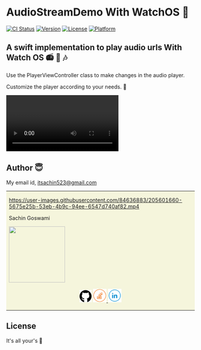 # AudioStreamDemo With WatchOS :loudspeaker:
[![CI Status](http://img.shields.io/travis/harshalrj25/AnimatableReload.svg?style=flat)](https://travis-ci.org/harshalrj25/AnimatableReload)
[![Version](https://img.shields.io/cocoapods/v/AnimatableReload.svg?style=flat)](http://cocoapods.org/pods/AnimatableReload)
[![License](https://img.shields.io/cocoapods/l/AnimatableReload.svg?style=flat)](http://cocoapods.org/pods/AnimatableReload)
[![Platform](https://img.shields.io/cocoapods/p/AnimatableReload.svg?style=flat)](http://cocoapods.org/pods/AnimatableReload)

## A swift implementation to play audio urls With Watch OS :radio: :musical_note: :notes:

Use the PlayerViewController class to make changes in the audio player.

Customize the player according to your needs. :wrench:

![Image not found][logo]

[logo]: https://github.com/SachinGoswami96/MyFiles/blob/main/Music%20App%20For%20Watch%20Demo.mov "Audio Player"
      
## Author :innocent:

My email id, itsachin523@gmail.com

<table style="background-color:#F5F5DC">
<tr>
<td>


https://user-images.githubusercontent.com/84636883/205601660-5675e25b-53eb-4b9c-94ee-6547d740af82.mp4


Sachin Goswami


<img src = "https://github.com/SachinGoswami96/MyFiles/blob/main/IMG_2781%20(1).jpg" width="150" height="150"/>

<p align="center">
<a href = "https://github.com/SachinGoswami96"><img src = "https://github.com/harshalrj25/MasterAssetsRepo/blob/master/gitHubLogo.png" width="32" height = "33"/></a>
<a href = "https://stackoverflow.com/users/12798620/sachin?tab=profile">
<img src = "https://github.com/harshalrj25/MasterAssetsRepo/blob/master/stackoverflow svg icon.svg" width="36" height="36"/>
</a>
<a href = "https://www.linkedin.com/in/sachin-goswami-0b827b122"><img src = "https://github.com/harshalrj25/MasterAssetsRepo/blob/master/linkedInLogo.svg" width="36" height="36"/></a>
</p>
</td>
</tr> 
</table>


## License

It's all your's :gift: 
